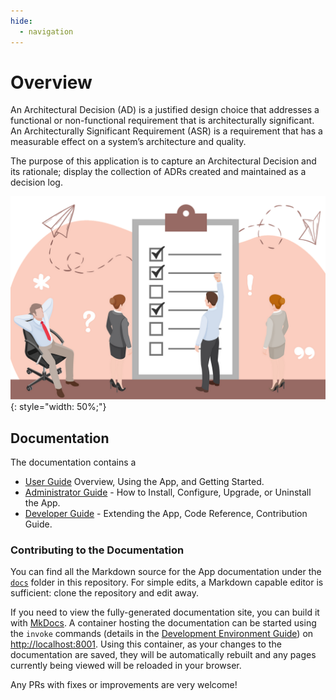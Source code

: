 ```yaml
---
hide:
  - navigation
---
```


# Overview

An Architectural Decision (AD) is a justified design choice that addresses a functional or non-functional requirement that is architecturally significant. An Architecturally Significant Requirement (ASR) is a requirement that has a measurable effect on a system’s architecture and quality.

The purpose of this application is to capture an Architectural Decision and its rationale; display the collection of ADRs created and maintained as a decision log.

![App Icon](./images/icon-adr.png){: style="width: 50%;"}

## Documentation

The documentation contains a

- [User Guide](user/app_overview/) Overview,  Using the App, and Getting Started.
- [Administrator Guide](admin/install/) - How to Install, Configure, Upgrade, or Uninstall the App.
- [Developer Guide](dev/contributing/) - Extending the App, Code Reference, Contribution Guide.

### Contributing to the Documentation

You can find all the Markdown source for the App documentation under the [`docs`](https://github.com/psmware-ltd/arch-decision-rec-app/tree/develop/docs) folder in this repository. For simple edits, a Markdown capable editor is sufficient: clone the repository and edit away.

If you need to view the fully-generated documentation site, you can build it with [MkDocs](https://www.mkdocs.org/). A container hosting the documentation can be started using the `invoke` commands (details in the [Development Environment Guide](dev/dev_environment/#docker-development-environment)) on [http://localhost:8001](http://localhost:8001). Using this container, as your changes to the documentation are saved, they will be automatically rebuilt and any pages currently being viewed will be reloaded in your browser.

Any PRs with fixes or improvements are very welcome!
